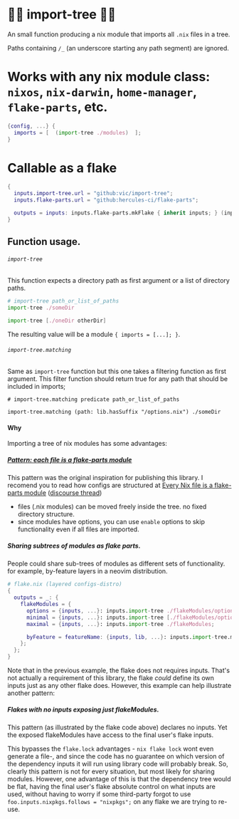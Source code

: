 # 🌲🌴 import-tree 🎄🌳

An small function producing a nix module that imports all `.nix` files in a tree.

Paths containing `/_` (an underscore starting any path segment) are ignored.


# Works with any nix module class: `nixos`, `nix-darwin`, `home-manager`, `flake-parts`, etc.

```nix
{config, ...} {
  imports = [  (import-tree ./modules)  ];
}
```

# Callable as a flake

```nix
{
  inputs.import-tree.url = "github:vic/import-tree";
  inputs.flake-parts.url = "github:hercules-ci/flake-parts";

  outputs = inputs: inputs.flake-parts.mkFlake { inherit inputs; } (inputs.import-tree ./flakeModules);
}
```

## Function usage.

###### `import-tree`
This function expects a directory path as first argument or a list of directory paths.

```nix
# import-tree path_or_list_of_paths
import-tree ./someDir

import-tree [./oneDir otherDir]
```

The resulting value will be a module `{ imports = [...]; }`.

###### `import-tree.matching`

Same as `import-tree` function but this one takes a filtering function as first argument. This filter function should return true for any path that should be included in imports;

```
# import-tree.matching predicate path_or_list_of_paths

import-tree.matching (path: lib.hasSuffix "/options.nix") ./someDir
```


#### Why

Importing a tree of nix modules has some advantages:

##### [Pattern: each file is a flake-parts module](https://discourse.nixos.org/t/pattern-each-file-is-a-flake-parts-module/61271)

This pattern was the original inspiration for publishing this library. I recomend you to read how configs are structured at [Every Nix file is a flake-parts module](https://github.com/mightyiam/infra?tab=readme-ov-file#every-nix-file-is-a-flake-parts-module) ([discourse thread](https://discourse.nixos.org/t/pattern-each-file-is-a-flake-parts-module/61271))

- files (.nix modules) can be moved freely inside the tree. no fixed directory structure.
- since modules have options, you can use `enable` options to skip functionality even if all files are imported.

##### Sharing subtrees of modules as flake parts.

People could share sub-trees of modules as different sets of functionality. for example, by-feature layers in a neovim distribution.

```nix
# flake.nix (layered configs-distro)
{
  outputs = _: {
    flakeModules = {
      options = {inputs, ...}: inputs.import-tree ./flakeModules/options;
      minimal = {inputs, ...}: inputs.import-tree [./flakeModules/options ./flakeModules/minimal];
      maximal = {inputs, ...}: inputs.import-tree ./flakeModules;

      byFeature = featureName: {inputs, lib, ...}: inputs.import-tree.matching (lib.hasSuffix "${featureName}.nix") ./flakeModules;
    };
  };
}
```

Note that in the previous example, the flake does not requires inputs. That's not actually a requirement of this library, the flake *could* define its own inputs just as any other flake does. However, this example can help illustrate another pattern:

##### Flakes with no inputs exposing just flakeModules.

This pattern (as illustrated by the flake code above) declares no inputs. Yet the exposed flakeModules have access to the final user's flake inputs.

This bypasses the `flake.lock` advantages - `nix flake lock` wont even generate a file-, and since the code has no guarantee on which version of the dependency inputs it will run using library code will probably break. So, clearly this pattern is not for every situation, but most likely for sharing modules. However, one advantage of this is that the dependency tree would be flat, having the final user's flake absolute control on what inputs are used, without having to worry if some third-party forgot to use `foo.inputs.nixpkgs.follows = "nixpkgs";` on any flake we are trying to re-use.
